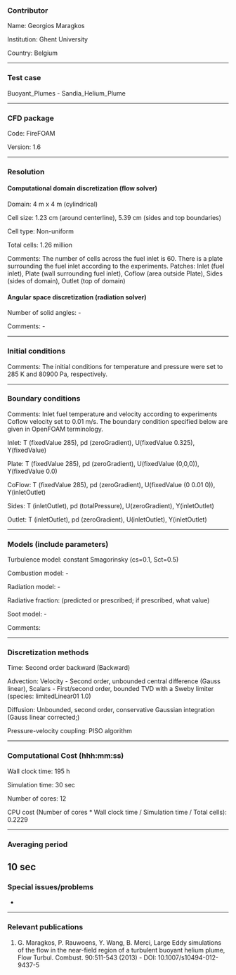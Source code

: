 ### Contributor
Name: Georgios Maragkos

Institution: Ghent University

Country: Belgium

------------------

### Test case
Buoyant_Plumes - Sandia_Helium_Plume

------------------

### CFD package
Code: FireFOAM

Version: 1.6

------------------

### Resolution

#### Computational domain discretization (flow solver)
Domain: 4 m x 4 m (cylindrical)

Cell size: 1.23 cm (around centerline), 5.39 cm (sides and top boundaries)

Cell type: Non-uniform

Total cells: 1.26 million

Comments: The number of cells across the fuel inlet is 60. There is a plate surrounding the fuel inlet according to the experiments. Patches: Inlet (fuel inlet), Plate (wall surrounding fuel inlet), Coflow (area outside Plate), Sides (sides of domain), Outlet (top of domain)

#### Angular space discretization (radiation solver)
Number of solid angles: -

Comments: -

------------------

### Initial conditions
Comments: The initial conditions for temperature and pressure were set to 285 K and 80900 Pa, respectively.

------------------

### Boundary conditions
Comments: Inlet fuel temperature and velocity according to experiments Coflow velocity set to 0.01 m/s. The boundary condition specified below are given in OpenFOAM terminology.

Inlet: T (fixedValue 285), pd (zeroGradient), U(fixedValue 0.325), Y(fixedValue)

Plate: T (fixedValue 285), pd (zeroGradient), U(fixedValue (0,0,0)), Y(fixedValue 0.0)

CoFlow: T (fixedValue 285), pd (zeroGradient), U(fixedValue (0 0.01 0)), Y(inletOutlet)

Sides: T (inletOutlet), pd (totalPressure), U(zeroGradient), Y(inletOutlet)

Outlet: T (inletOutlet), pd (zeroGradient), U(inletOutlet), Y(inletOutlet)

------------------

### Models (include parameters)
Turbulence model: constant Smagorinsky (cs=0.1, Sct=0.5)

Combustion model: -

Radiation model: -

Radiative fraction: (predicted or prescribed; if prescribed, what value)

Soot model: -

Comments:

------------------

### Discretization methods
Time: Second order backward (Backward)

Advection: Velocity - Second order, unbounded central difference (Gauss linear), Scalars - First/second order, bounded  TVD with a Sweby limiter (species: limitedLinear01 1.0)

Diffusion: Unbounded, second order, conservative Gaussian integration (Gauss linear corrected;)

Pressure-velocity coupling: PISO algorithm

------------------

### Computational Cost (hhh:mm:ss)
Wall clock time: 195 h

Simulation time: 30 sec

Number of cores: 12

CPU cost (Number of cores * Wall clock time / Simulation time / Total cells): 0.2229

------------------

### Averaging period
10 sec
------------------

### Special issues/problems
-
------------------

### Relevant publications
1. G. Maragkos, P. Rauwoens, Y. Wang, B. Merci, Large Eddy simulations of the flow in the near-field region of a turbulent buoyant helium plume, Flow Turbul. Combust. 90:511-543 (2013) - DOI: 10.1007/s10494-012-9437-5